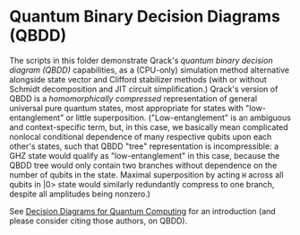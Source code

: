 # Quantum Binary Decision Diagrams (QBDD)

The scripts in this folder demonstrate Qrack's _quantum binary decision diagram (QBDD)_ capabilities, as a (CPU-only) simulation method alternative alongside state vector and Clifford stabilizer methods (with or without Schmidt decomposition and JIT circuit simplification.) Qrack's version of QBDD is a _homomorphically compressed_ representation of general universal pure quantum states, most appropriate for states with "low-entanglement" or little superposition. ("Low-entanglement" is an ambiguous and context-specific term, but, in this case, we basically mean complicated nonlocal conditional dependence of many respective qubits upon each other's states, such that QBDD "tree" representation is incompressible: a GHZ state would qualify as "low-entanglement" in this case, because the QBDD tree would only contain two branches without dependence on the number of qubits in the state. Maximal superposition by acting `H` across all qubits in |0> state would similarly redundantly compress to one branch, despite all amplitudes being nonzero.)

See [Decision Diagrams for Quantum Computing](https://arxiv.org/abs/2302.04687) for an introduction (and please consider citing those authors, on QBDD).
